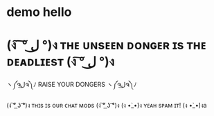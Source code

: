 # demo hello
# (ง ͠ ͠° ل͜ °)ง ᴛʜᴇ ᴜɴsᴇᴇɴ ᴅᴏɴɢᴇʀ ɪs ᴛʜᴇ ᴅᴇᴀᴅʟɪᴇsᴛ (ง ͠° ل͜ °)ง 

 

ヽ༼ຈل͜ຈ༽ﾉ RAISE YOUR DONGERS ヽ༼ຈل͜ຈ༽ﾉ 

 

 (ง ͠° ͟ʖ ͡°)ง ᴛʜɪs ɪs ᴏᴜʀ ᴄʜᴀᴛ ᴍᴏᴅs (ง ͠° ͟ʖ ͡°)ง (ง •̀_•́)ง ʏᴇᴀʜ sᴘᴀᴍ ɪᴛ! (ง •̀_•́)งa
